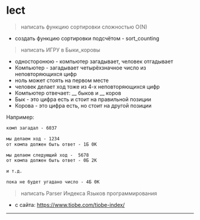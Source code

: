 # lect

> написать функцию сортировки сложностью O(N)  

- создать функцию сортировки подсчётом - sort_counting  

> написать ИГРУ в Быки_коровы  

- односторонюю - компьютер загадывает, человек отгадывает  
- Компьютер - загадывает четырёхзначное число из неповторяющихся цифр  
- ноль может стоять на первом месте  
- человек делает ход тоже из 4-х неповторяющихся цифр  
- Компьютер отвечает: __ быков и __ коров  
- Бык - это цифра есть и стоит на правильной позиции  
- Корова - это цифра есть, но стоит на другой позиции  

Например:

```txt
комп загадал - 6037

мы делаем ход - 1234
от компа должен быть ответ - 1Б 0К

мы делаем следующий ход -  5678
от компа должен быть ответ - 0Б 2К

и т.д.

пока не будет угадано число - 4Б 0К
```

> написать Parser Индекса Языков программирования  

- с сайта: https://www.tiobe.com/tiobe-index/  

---  
